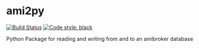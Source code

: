 # ami2py
[![Build Status](https://travis-ci.org/F2011B/ami2py.svg?branch=master)](https://travis-ci.org/F2011B/ami2py)
[![Code style: black](https://img.shields.io/badge/code%20style-black-000000.svg)](https://github.com/psf/black)

Python Package for reading and writing from and to an amibroker database
